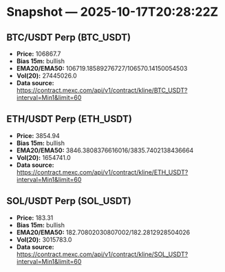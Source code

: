 # Snapshot — 2025-10-17T20:28:22Z

## BTC/USDT Perp (BTC_USDT)
- **Price:** 106867.7
- **Bias 15m:** bullish
- **EMA20/EMA50:** 106719.18589276727/106570.14150054503
- **Vol(20):** 27445026.0
- **Data source:** https://contract.mexc.com/api/v1/contract/kline/BTC_USDT?interval=Min1&limit=60

## ETH/USDT Perp (ETH_USDT)
- **Price:** 3854.94
- **Bias 15m:** bullish
- **EMA20/EMA50:** 3846.3808376616016/3835.7402138436664
- **Vol(20):** 1654741.0
- **Data source:** https://contract.mexc.com/api/v1/contract/kline/ETH_USDT?interval=Min1&limit=60

## SOL/USDT Perp (SOL_USDT)
- **Price:** 183.31
- **Bias 15m:** bullish
- **EMA20/EMA50:** 182.70802030807002/182.2812928504026
- **Vol(20):** 3015783.0
- **Data source:** https://contract.mexc.com/api/v1/contract/kline/SOL_USDT?interval=Min1&limit=60
